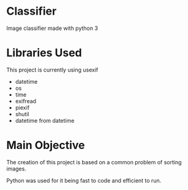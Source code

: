 # Classifier
Image classifier made with python 3

# Libraries Used

This project is currently using usexif
- datetime
- os
- time
- exifread
- piexif
- shutil
- datetime from datetime 

# Main Objective

The creation of this project is based on a common problem of sorting images.

Python was used for it being fast to code and efficient to run.
